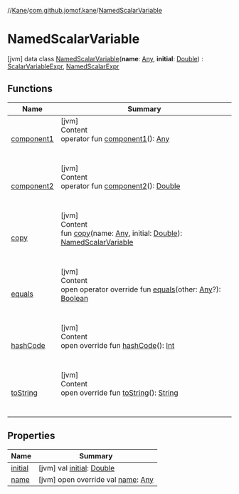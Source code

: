 //[Kane](../../index.md)/[com.github.jomof.kane](../index.md)/[NamedScalarVariable](index.md)



# NamedScalarVariable  
 [jvm] data class [NamedScalarVariable](index.md)(**name**: [Any](https://kotlinlang.org/api/latest/jvm/stdlib/kotlin/-any/index.html), **initial**: [Double](https://kotlinlang.org/api/latest/jvm/stdlib/kotlin/-double/index.html)) : [ScalarVariableExpr](../-scalar-variable-expr/index.md), [NamedScalarExpr](../-named-scalar-expr/index.md)   


## Functions  
  
|  Name|  Summary| 
|---|---|
| [component1](component1.md)| [jvm]  <br>Content  <br>operator fun [component1](component1.md)(): [Any](https://kotlinlang.org/api/latest/jvm/stdlib/kotlin/-any/index.html)  <br><br><br>
| [component2](component2.md)| [jvm]  <br>Content  <br>operator fun [component2](component2.md)(): [Double](https://kotlinlang.org/api/latest/jvm/stdlib/kotlin/-double/index.html)  <br><br><br>
| [copy](copy.md)| [jvm]  <br>Content  <br>fun [copy](copy.md)(name: [Any](https://kotlinlang.org/api/latest/jvm/stdlib/kotlin/-any/index.html), initial: [Double](https://kotlinlang.org/api/latest/jvm/stdlib/kotlin/-double/index.html)): [NamedScalarVariable](index.md)  <br><br><br>
| [equals](https://kotlinlang.org/api/latest/jvm/stdlib/kotlin/-any/equals.html)| [jvm]  <br>Content  <br>open operator override fun [equals](https://kotlinlang.org/api/latest/jvm/stdlib/kotlin/-any/equals.html)(other: [Any](https://kotlinlang.org/api/latest/jvm/stdlib/kotlin/-any/index.html)?): [Boolean](https://kotlinlang.org/api/latest/jvm/stdlib/kotlin/-boolean/index.html)  <br><br><br>
| [hashCode](https://kotlinlang.org/api/latest/jvm/stdlib/kotlin/-any/hash-code.html)| [jvm]  <br>Content  <br>open override fun [hashCode](https://kotlinlang.org/api/latest/jvm/stdlib/kotlin/-any/hash-code.html)(): [Int](https://kotlinlang.org/api/latest/jvm/stdlib/kotlin/-int/index.html)  <br><br><br>
| [toString](to-string.md)| [jvm]  <br>Content  <br>open override fun [toString](to-string.md)(): [String](https://kotlinlang.org/api/latest/jvm/stdlib/kotlin/-string/index.html)  <br><br><br>


## Properties  
  
|  Name|  Summary| 
|---|---|
| [initial](index.md#com.github.jomof.kane/NamedScalarVariable/initial/#/PointingToDeclaration/)|  [jvm] val [initial](index.md#com.github.jomof.kane/NamedScalarVariable/initial/#/PointingToDeclaration/): [Double](https://kotlinlang.org/api/latest/jvm/stdlib/kotlin/-double/index.html)   <br>
| [name](index.md#com.github.jomof.kane/NamedScalarVariable/name/#/PointingToDeclaration/)|  [jvm] open override val [name](index.md#com.github.jomof.kane/NamedScalarVariable/name/#/PointingToDeclaration/): [Any](https://kotlinlang.org/api/latest/jvm/stdlib/kotlin/-any/index.html)   <br>

